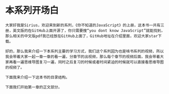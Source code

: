 # 本系列开场白

    大家好我是Sirius，欢迎来到新的系列，《你不知道的JavaScript》的上册，这本书一共有三册，英文版的在GitHub上面开源了，你只需要搜“you dont know JavaScript”就能找到，那么相关的中文版pdf我已经放在GitHub上面了，GitHub地址在介绍里面，欢迎大家star下载。

    好的，那么我来介绍一下本系列主要的学习方式，我们这个系列因为也是啃书系列的视频，所以我会带着大家一起一章一章的看一遍，分章节的出视频，那么每个章节的视频后面，我会带着大家再看一遍思维导图复习一遍，同时之后复习的时候或者时间紧迫的时候就可以直接看思维导图的视频了。

    下面我来介绍一下这本书的目录结构。

    下面我们开始第一章的正文部分。
